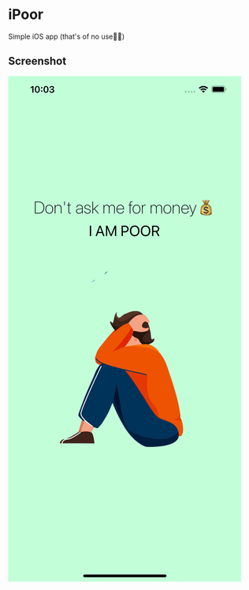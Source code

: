 # iPoor
Simple iOS app (that's of no use🤦🏻)

## Screenshot
![Screenshot](Assets/Screenshots/screenshot.png)
